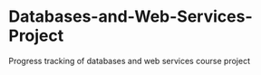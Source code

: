 # Databases-and-Web-Services-Project
Progress tracking of databases and web services course project
